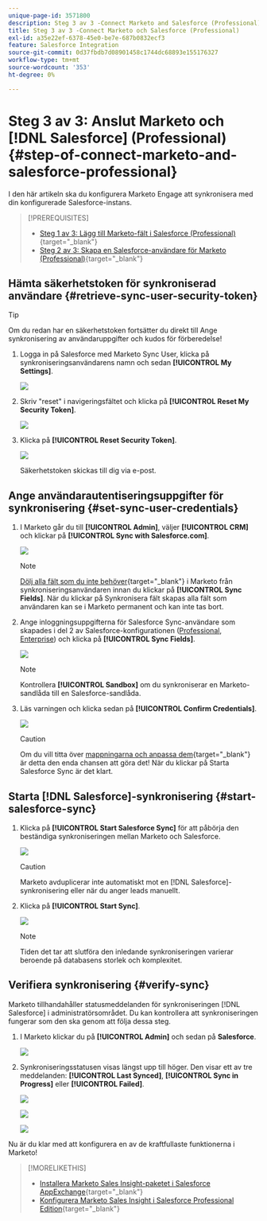 ```yaml
---
unique-page-id: 3571800
description: Steg 3 av 3 -Connect Marketo and Salesforce (Professional) - Marketo Docs - produktdokumentation
title: Steg 3 av 3 -Connect Marketo och Salesforce (Professional)
exl-id: a35e22ef-6378-45e0-be7e-687b0832ecf3
feature: Salesforce Integration
source-git-commit: 0d37fbdb7d08901458c1744dc68893e155176327
workflow-type: tm+mt
source-wordcount: '353'
ht-degree: 0%

---
```


# Steg 3 av 3: Anslut Marketo och [!DNL Salesforce] (Professional) {#step-of-connect-marketo-and-salesforce-professional}

I den här artikeln ska du konfigurera Marketo Engage att synkronisera med din konfigurerade Salesforce-instans.

>[!PREREQUISITES]
>
>* [Steg 1 av 3: Lägg till Marketo-fält i Salesforce (Professional)](/help/marketo/product-docs/crm-sync/salesforce-sync/setup/professional-edition/step-1-of-3-add-marketo-fields-to-salesforce-professional.md){target="_blank"}
>* [Steg 2 av 3: Skapa en Salesforce-användare för Marketo (Professional)](/help/marketo/product-docs/crm-sync/salesforce-sync/setup/professional-edition/step-2-of-3-create-a-salesforce-user-for-marketo-professional.md){target="_blank"}

## Hämta säkerhetstoken för synkroniserad användare {#retrieve-sync-user-security-token}

>[!TIP]
>
>Om du redan har en säkerhetstoken fortsätter du direkt till Ange synkronisering av användaruppgifter och kudos för förberedelse!

1. Logga in på Salesforce med Marketo Sync User, klicka på synkroniseringsanvändarens namn och sedan **[!UICONTROL My Settings]**.

   ![](assets/image2015-5-21-14-3a11-3a17.png)

1. Skriv &quot;reset&quot; i navigeringsfältet och klicka på **[!UICONTROL Reset My Security Token]**.

   ![](assets/image2014-12-9-9-3a52-3a42.png)

1. Klicka på **[!UICONTROL Reset Security Token]**.

   ![](assets/image2015-5-21-14-3a13-3a5.png)

   Säkerhetstoken skickas till dig via e-post.

## Ange användarautentiseringsuppgifter för synkronisering {#set-sync-user-credentials}

1. I Marketo går du till **[!UICONTROL Admin]**, väljer **[!UICONTROL CRM]** och klickar på **[!UICONTROL Sync with Salesforce.com]**.

   ![](assets/image2014-12-9-9-3a52-3a58.png)

   >[!NOTE]
   >
   >[Dölj alla fält som du inte behöver](/help/marketo/product-docs/crm-sync/salesforce-sync/sfdc-sync-details/hide-a-salesforce-field-from-the-marketo-sync.md){target="_blank"} i Marketo från synkroniseringsanvändaren innan du klickar på **[!UICONTROL Sync Fields]**. När du klickar på Synkronisera fält skapas alla fält som användaren kan se i Marketo permanent och kan inte tas bort.

1. Ange inloggningsuppgifterna för Salesforce Sync-användare som skapades i del 2 av Salesforce-konfigurationen ([Professional](/help/marketo/product-docs/crm-sync/salesforce-sync/setup/professional-edition/step-2-of-3-create-a-salesforce-user-for-marketo-professional.md), [Enterprise](/help/marketo/product-docs/crm-sync/salesforce-sync/setup/enterprise-unlimited-edition/step-2-of-3-create-a-salesforce-user-for-marketo-enterprise-unlimited.md)) och klicka på **[!UICONTROL Sync Fields]**.

   ![](assets/image2014-12-9-9-3a53-3a8.png)

   >[!NOTE]
   >
   >Kontrollera **[!UICONTROL Sandbox]** om du synkroniserar en Marketo-sandlåda till en Salesforce-sandlåda.

1. Läs varningen och klicka sedan på **[!UICONTROL Confirm Credentials]**.

   ![](assets/image2014-12-9-9-3a53-3a16.png)

   >[!CAUTION]
   >
   >Om du vill titta över [mappningarna och anpassa dem](/help/marketo/product-docs/crm-sync/salesforce-sync/setup/optional-steps/edit-initial-field-mappings.md){target="_blank"} är detta den enda chansen att göra det! När du klickar på Starta Salesforce Sync är det klart.

## Starta [!DNL Salesforce]-synkronisering {#start-salesforce-sync}

1. Klicka på **[!UICONTROL Start Salesforce Sync]** för att påbörja den beständiga synkroniseringen mellan Marketo och Salesforce.

   ![](assets/image2014-12-9-9-3a53-3a24.png)

   >[!CAUTION]
   >
   >Marketo avduplicerar inte automatiskt mot en [!DNL Salesforce]-synkronisering eller när du anger leads manuellt.

1. Klicka på **[!UICONTROL Start Sync]**.

   ![](assets/image2014-12-9-9-3a53-3a32.png)

   >[!NOTE]
   >
   >Tiden det tar att slutföra den inledande synkroniseringen varierar beroende på databasens storlek och komplexitet.

## Verifiera synkronisering {#verify-sync}

Marketo tillhandahåller statusmeddelanden för synkroniseringen [!DNL Salesforce] i administratörsområdet. Du kan kontrollera att synkroniseringen fungerar som den ska genom att följa dessa steg.

1. I Marketo klickar du på **[!UICONTROL Admin]** och sedan på **Salesforce**.

   ![](assets/image2014-12-9-9-3a53-3a40.png)

1. Synkroniseringsstatusen visas längst upp till höger. Den visar ett av tre meddelanden: **[!UICONTROL Last Synced]**, **[!UICONTROL Sync in Progress]** eller **[!UICONTROL Failed]**.

   ![](assets/image2014-12-9-9-3a53-3a50.png)

   ![](assets/image2014-12-9-9-3a54-3a4.png)

   ![](assets/image2014-12-9-9-3a54-3a35.png)

Nu är du klar med att konfigurera en av de kraftfullaste funktionerna i Marketo!

>[!MORELIKETHIS]
>
>* [Installera Marketo Sales Insight-paketet i Salesforce AppExchange](/help/marketo/product-docs/marketo-sales-insight/msi-for-salesforce/installation/install-marketo-sales-insight-package-in-salesforce-appexchange.md){target="_blank"}
>* [Konfigurera Marketo Sales Insight i Salesforce Professional Edition](/help/marketo/product-docs/marketo-sales-insight/msi-for-salesforce/configuration/configure-marketo-sales-insight-in-salesforce-professional-edition.md){target="_blank"}
